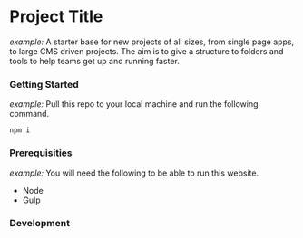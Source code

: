 # Project Title

[//]: # "Introduction to project or brief outline."

_example:_
A starter base for new projects of all sizes, from single page apps, to large CMS driven projects. The aim is to give a structure to folders and tools to help teams get up and running faster.

### Getting Started
[//]: # "Step by step guide to how to get this proiject up and running."

_example:_
Pull this repo to your local machine and run the following command.

```
npm i
```

### Prerequisities
[//]: # "The tools that need to be installed on the machine to get this project to run the getting started steps above."

_example:_
You will need the following to be able to run this website.

* Node
* Gulp

### Development
